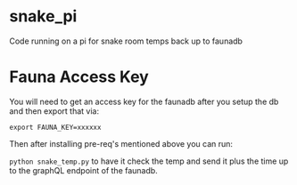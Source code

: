 # snake_pi
Code running on a pi for snake room temps back up to faunadb

# Fauna Access Key
You will need to get an access key for the faunadb after you setup the db and then export that via:

`export FAUNA_KEY=xxxxxx`

Then after installing pre-req's mentioned above you can run:

`python snake_temp.py` to have it check the temp and send it plus the time up to the graphQL endpoint of the faunadb.